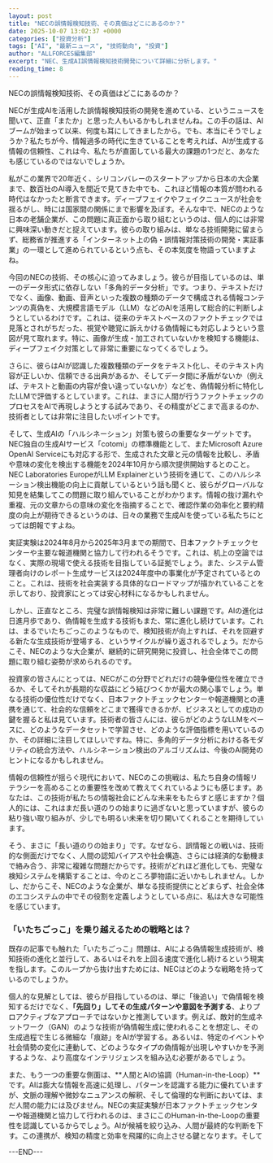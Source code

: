 ```yaml
---
layout: post
title: "NECの誤情報検知技術、その真価はどこにあるのか？"
date: 2025-10-07 13:02:37 +0000
categories: ["投資分析"]
tags: ["AI", "最新ニュース", "技術動向", "投資"]
author: "ALLFORCES編集部"
excerpt: "NEC、生成AI誤情報検知技術開発について詳細に分析します。"
reading_time: 8
---
```


NECの誤情報検知技術、その真価はどこにあるのか？

NECが生成AIを活用した誤情報検知技術の開発を進めている、というニュースを聞いて、正直「またか」と思った人もいるかもしれませんね。この手の話は、AIブームが始まって以来、何度も耳にしてきましたから。でも、本当にそうでしょうか？私たちが今、情報過多の時代に生きていることを考えれば、AIが生成する情報の信頼性、これは今、私たちが直面している最大の課題の1つだと、あなたも感じているのではないでしょうか。

私がこの業界で20年近く、シリコンバレーのスタートアップから日本の大企業まで、数百社のAI導入を間近で見てきた中でも、これほど情報の本質が問われる時代はなかったと断言できます。ディープフェイクやフェイクニュースが社会を揺るがし、時には国家間の関係にまで影響を及ぼす。そんな中で、NECのような日本の老舗企業が、この問題に真正面から取り組むというのは、個人的には非常に興味深い動きだと捉えています。彼らの取り組みは、単なる技術開発に留まらず、総務省が推進する「インターネット上の偽・誤情報対策技術の開発・実証事業」の一環として進められているという点も、その本気度を物語っていますよね。

今回のNECの技術、その核心に迫ってみましょう。彼らが目指しているのは、単一のデータ形式に依存しない「多角的データ分析」です。つまり、テキストだけでなく、画像、動画、音声といった複数の種類のデータで構成される情報コンテンツの真偽を、大規模言語モデル（LLM）などのAIを活用して総合的に判断しようとしているわけです。これは、従来のテキストベースのファクトチェックでは見落とされがちだった、視覚や聴覚に訴えかける偽情報にも対応しようという意図が見て取れます。特に、画像が生成・加工されていないかを検知する機能は、ディープフェイク対策として非常に重要になってくるでしょう。

さらに、彼らはAIが認識した複数種類のデータをテキスト化し、そのテキスト内容が正しいか、信頼できる出典があるか、そしてデータ間に矛盾がないか（例えば、テキストと動画の内容が食い違っていないか）などを、偽情報分析に特化したLLMで評価するとしています。これは、まさに人間が行うファクトチェックのプロセスをAIで再現しようとする試みであり、その精度がどこまで高まるのか、技術者としては非常に注目したいポイントです。

そして、生成AIの「ハルシネーション」対策も彼らの重要なターゲットです。NEC独自の生成AIサービス「cotomi」の標準機能として、またMicrosoft Azure OpenAI Serviceにも対応する形で、生成された文章と元の情報を比較し、矛盾や意味の変化を検出する機能を2024年10月から順次提供開始するとのこと。NEC Laboratories EuropeがLLM Explainerという技術を通じて、このハルシネーション検出機能の向上に貢献しているという話も聞くと、彼らがグローバルな知見を結集してこの問題に取り組んでいることがわかります。情報の抜け漏れや重複、元の文章からの意味の変化を指摘することで、確認作業の効率化と要約精度の向上が期待できるというのは、日々の業務で生成AIを使っている私たちにとっては朗報ですよね。

実証実験は2024年8月から2025年3月までの期間で、日本ファクトチェックセンターや主要な報道機関と協力して行われるそうです。これは、机上の空論ではなく、実際の現場で使える技術を目指している証拠でしょう。また、システム管理者向けのレポート生成サービスは2024年度中の事業化が予定されているとのこと。これは、技術を社会実装する具体的なロードマップが描かれていることを示しており、投資家にとっては安心材料になるかもしれません。

しかし、正直なところ、完璧な誤情報検知は非常に難しい課題です。AIの進化は日進月歩であり、偽情報を生成する技術もまた、常に進化し続けています。これは、まるでいたちごっこのようなもので、検知技術が向上すれば、それを回避する新たな生成技術が登場する、というサイクルが繰り返されるでしょう。だからこそ、NECのような大企業が、継続的に研究開発に投資し、社会全体でこの問題に取り組む姿勢が求められるのです。

投資家の皆さんにとっては、NECがこの分野でどれだけの競争優位性を確立できるか、そしてそれが長期的な収益にどう結びつくかが最大の関心事でしょう。単なる技術の優位性だけでなく、日本ファクトチェックセンターや報道機関との連携を通じて、社会的な信頼をどこまで獲得できるかが、ビジネスとしての成功の鍵を握ると私は見ています。技術者の皆さんには、彼らがどのようなLLMをベースに、どのようなデータセットで学習させ、どのような評価指標を用いているのか、その詳細に注目してほしいですね。特に、多角的データ分析における各モダリティの統合方法や、ハルシネーション検出のアルゴリズムは、今後のAI開発のヒントになるかもしれません。

情報の信頼性が揺らぐ現代において、NECのこの挑戦は、私たち自身の情報リテラシーを高めることの重要性を改めて教えてくれているようにも感じます。あなたは、この技術が私たちの情報社会にどんな未来をもたらすと感じますか？個人的には、これはまだ長い道のりの始まりに過ぎないと思っていますが、彼らの粘り強い取り組みが、少しでも明るい未来を切り開いてくれることを期待しています。

そう、まさに「長い道のりの始まり」です。なぜなら、誤情報との戦いは、技術的な側面だけでなく、人間の認知バイアスや社会構造、さらには経済的な動機まで絡み合う、非常に複雑な問題だからです。技術がどれほど進化しても、完璧な検知システムを構築することは、今のところ夢物語に近いかもしれません。しかし、だからこそ、NECのような企業が、単なる技術提供にとどまらず、社会全体のエコシステムの中でその役割を定義しようとしている点に、私は大きな可能性を感じています。

### 「いたちごっこ」を乗り越えるための戦略とは？

既存の記事でも触れた「いたちごっこ」問題は、AIによる偽情報生成技術が、検知技術の進化と並行して、あるいはそれを上回る速度で進化し続けるという現実を指します。このループから抜け出すためには、NECはどのような戦略を持っているのでしょうか。

個人的な見解としては、彼らが目指しているのは、単に「後追い」で偽情報を検知するだけでなく、**「先回り」してその生成パターンや意図を予測する**、よりプロアクティブなアプローチではないかと推測しています。例えば、敵対的生成ネットワーク（GAN）のような技術が偽情報生成に使われることを想定し、その生成過程で生じる微細な「痕跡」をAIが学習する。あるいは、特定のイベントや社会情勢の変化に連動して、どのようなタイプの偽情報が出現しやすいかを予測するような、より高度なインテリジェンスを組み込む必要があるでしょう。

また、もう一つの重要な側面は、**人間とAIの協調（Human-in-the-Loop）**です。AIは膨大な情報を高速に処理し、パターンを認識する能力に優れていますが、文脈の理解や微妙なニュアンスの解釈、そして倫理的な判断においては、まだ人間の能力には及びません。NECの実証実験が日本ファクトチェックセンターや報道機関と協力して行われるのは、まさにこのHuman-in-the-Loopの重要性を認識しているからでしょう。AIが候補を絞り込み、人間が最終的な判断を下す。この連携が、検知の精度と効率を飛躍的に向上させる鍵となります。そして

---END---